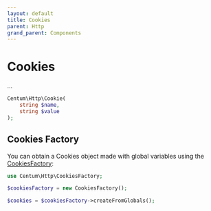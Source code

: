 ```yaml
---
layout: default
title: Cookies
parent: Http
grand_parent: Components
---
```




# Cookies

...

```php
Centum\Http\Cookie(
    string $name,
    string $value
);
```



## Cookies Factory

You can obtain a Cookies object made with global variables using the [CookiesFactory](https://github.com/SidRoberts/centum/blob/development/src/Http/CookiesFactory.php):

```php
use Centum\Http\CookiesFactory;

$cookiesFactory = new CookiesFactory();

$cookies = $cookiesFactory->createFromGlobals();
```
